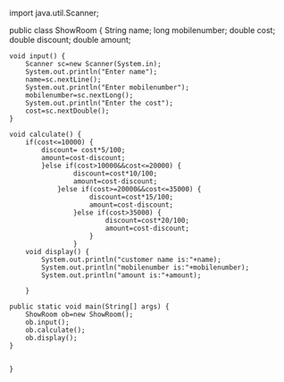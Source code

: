 

import java.util.Scanner;

public class ShowRoom {
	 String name;
	long mobilenumber;
	double cost;
	double discount;
	double amount;

	
	void input() {
		Scanner sc=new Scanner(System.in);
		System.out.println("Enter name");
		name=sc.nextLine();
		System.out.println("Enter mobilenumber");
		mobilenumber=sc.nextLong();
		System.out.println("Enter the cost");
		cost=sc.nextDouble();
	}
		
    void calculate() {
    	if(cost<=10000) {
    		discount= cost*5/100;
    		amount=cost-discount;
    		}else if(cost>10000&&cost<=20000) {
    				discount=cost*10/100;
    				amount=cost-discount;
    			}else if(cost>=20000&&cost<=35000) {
    					discount=cost*15/100;
    					amount=cost-discount;
    				}else if(cost>35000) {
    						discount=cost*20/100;
    						amount=cost-discount;
    					}
    				}
    	void display() {
    		System.out.println("customer name is:"+name);
    		System.out.println("mobilenumber is:"+mobilenumber);
    		System.out.println("amount is:"+amount);
    		
    	}

	public static void main(String[] args) {
		ShowRoom ob=new ShowRoom();
		ob.input();
		ob.calculate();
		ob.display();
	}
		

	}

